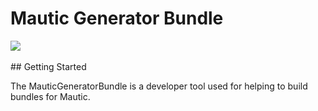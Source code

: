 Mautic Generator Bundle
===========
<img src="https://www.mautic.org/media/images/github_readme.png" />
<br /><br />
## Getting Started
<p>
	The MauticGeneratorBundle is a developer tool used for helping to build bundles for Mautic. 
</p>
